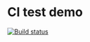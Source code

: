 # CI test demo

[![Build status](https://ci.appveyor.com/api/projects/status/xes8tm78jmhhw0kc?svg=true)](https://ci.appveyor.com/project/Vyacheslav-hub/unit)
